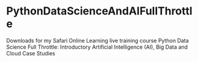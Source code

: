 # PythonDataScienceAndAIFullThrottle
Downloads for my Safari Online Learning live training course Python Data Science Full Throttle: Introductory Artificial Intelligence (AI), Big Data and Cloud Case Studies
